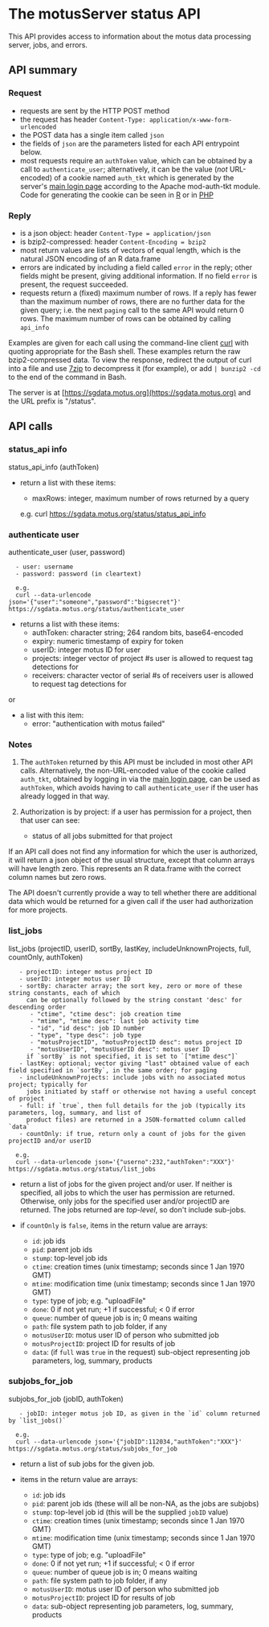 # The motusServer status API #

This API provides access to information about the motus data processing
server, jobs, and errors.

## API summary ##

### Request ###
 - requests are sent by the HTTP POST method
 - the request has header `Content-Type: application/x-www-form-urlencoded`
 - the POST data has a single item called `json`
 - the fields of `json` are the parameters listed for each API entrypoint below.
 - most requests require an `authToken` value, which can be obtained by a call
   to `authenticate_user`; alternatively, it can be the value (*not* URL-encoded) of a cookie
   named `auth_tkt` which is generated by the server's [main login page](https://sgdata.motus.org/login.php)
   according to the Apache mod-auth-tkt module.  Code for generating the cookie can
   be seen in [R](https://github.com/jbrzusto/motusServer/blob/new_server/R/validate_request.R)
   or in [PHP](https://github.com/jbrzusto/motusServer/blob/new_server/inst/scripts/www/login.php)

### Reply ###
 - is a json object: header `Content-Type = application/json`
 - is bzip2-compressed: header `Content-Encoding = bzip2`
 - most return values are lists of vectors of
   equal length, which is the natural JSON encoding of an R data.frame
 - errors are indicated by including a field called `error` in the reply; other
   fields might be present, giving additional information.  If no field `error`
   is present, the request succeeded.
 - requests return a (fixed) maximum number of rows.  If a reply has
   fewer than the maximum number of rows, there are no further data
   for the given query; i.e. the next `paging` call to the same API
   would return 0 rows.  The maximum number of rows can be obtained by
   calling `api_info`

Examples are given for each call using the command-line
client [curl](https://curl.haxx.se/download.html) with quoting
appropriate for the Bash shell.  These examples return the raw
bzip2-compressed data. To view the response, redirect the output of
curl into a file and use [7zip](http://7-zip.org) to decompress it
(for example), or add ` | bunzip2 -cd ` to the end of the command in
Bash.

The server is at [https://sgdata.motus.org](https://sgdata.motus.org) and the URL prefix is "/status".

## API calls ##

### status_api info ###

   status_api_info (authToken)

   - return a list with these items:

      - maxRows: integer, maximum number of rows returned by a query

      e.g.
      curl https://sgdata.motus.org/status/status_api_info


### authenticate user ###

   authenticate_user (user, password)

      - user: username
      - password: password (in cleartext)

      e.g.
      curl --data-urlencode json='{"user":"someone","password":"bigsecret"}' https://sgdata.motus.org/status/authenticate_user

   - returns a list with these items:
      - authToken: character string; 264 random bits, base64-encoded
      - expiry: numeric timestamp of expiry for token
      - userID: integer motus ID for user
      - projects: integer vector of project #s user is allowed to request tag detections for
      - receivers: character vector of serial #s of receivers user is allowed to request tag detections for

   or

   - a list with this item:
      - error: "authentication with motus failed"

### Notes ###

1. The `authToken` returned by this API must be included in most other
API calls.  Alternatively, the non-URL-encoded value of the cookie
called `auth_tkt`, obtained by logging in via
the [main login page](https://sgdata.motus.org/login.php), can be used
as `authToken`, which avoids having to call `authenticate_user` if the user
has already logged in that way.

2. Authorization is by project: if a user has permission for a
project, then that user can see:

   - status of all jobs submitted for that project

If an API call does not find any information for which the user is
authorized, it will return a json object of the usual structure,
except that column arrays will have length zero.  This represents an R
data.frame with the correct column names but zero rows.

The API doesn't currently provide a way to tell whether there are additional data
which would be returned for a given call if the user had authorization for more
projects.


### list_jobs ###

   list_jobs (projectID, userID, sortBy, lastKey, includeUnknownProjects, full, countOnly, authToken)

       - projectID: integer motus project ID
       - userID: integer motus user ID
       - sortBy: character array; the sort key, zero or more of these string constants, each of which
         can be optionally followed by the string constant 'desc' for descending order
          - "ctime", "ctime desc": job creation time
          - "mtime", "mtime desc": last job activity time
          - "id", "id desc": job ID number
          - "type", "type desc": job type
          - "motusProjectID", "motusProjectID desc": motus project ID
          - "motusUserID", "motusUserID desc": motus user ID
         if `sortBy` is not specified, it is set to `["mtime desc"]`
       - lastKey: optional; vector giving "last" obtained value of each field specified in `sortBy`, in the same order; for paging
       - includeUnknownProjects: include jobs with no associated motus project; typically for
         jobs initiated by staff or otherwise not having a useful concept of project
       - full: if `true`, then full details for the job (typically its parameters, log, summary, and list of
         product files) are returned in a JSON-formatted column called `data`
       - countOnly: if true, return only a count of jobs for the given projectID and/or userID

      e.g.
      curl --data-urlencode json='{"userno":232,"authToken":"XXX"}' https://sgdata.motus.org/status/list_jobs

   - return a list of jobs for the given project and/or user.  If neither is specified, all jobs to which the
     user has permission are returned.  Otherwise, only jobs for the specified user and/or projectID are
     returned.  The jobs returned are *top-level*, so don't include sub-jobs.

   - if `countOnly` is `false`, items in the return value are arrays:
      - `id`: job ids
      - `pid`: parent job ids
      - `stump`: top-level job ids
      - `ctime`: creation times (unix timestamp; seconds since 1 Jan 1970 GMT)
      - `mtime`: modification time (unix timestamp; seconds since 1 Jan 1970 GMT)
      - `type`: type of job; e.g. "uploadFile"
      - `done`: 0 if not yet run; +1 if successful; < 0 if error
      - `queue`: number of queue job is in; 0 means waiting
      - `path`: file system path to job folder, if any
      - `motusUserID`: motus user ID of person who submitted job
      - `motusProjectID`: project ID for results of job
      - `data`: (if `full` was `true` in the request) sub-object representing job parameters, log, summary, products

### subjobs_for_job ###

   subjobs_for_job (jobID, authToken)

       - jobID: integer motus job ID, as given in the `id` column returned by `list_jobs()`

      e.g.
      curl --data-urlencode json='{"jobID":112034,"authToken":"XXX"}' https://sgdata.motus.org/status/subjobs_for_job

   - return a list of sub jobs for the given job.

   - items in the return value are arrays:
      - `id`: job ids
      - `pid`: parent job ids (these will all be non-NA, as the jobs are subjobs)
      - `stump`: top-level job id (this will be the supplied `jobID` value)
      - `ctime`: creation times (unix timestamp; seconds since 1 Jan 1970 GMT)
      - `mtime`: modification time (unix timestamp; seconds since 1 Jan 1970 GMT)
      - `type`: type of job; e.g. "uploadFile"
      - `done`: 0 if not yet run; +1 if successful; < 0 if error
      - `queue`: number of queue job is in; 0 means waiting
      - `path`: file system path to job folder, if any
      - `motusUserID`: motus user ID of person who submitted job
      - `motusProjectID`: project ID for results of job
      - `data`: sub-object representing job parameters, log, summary, products
